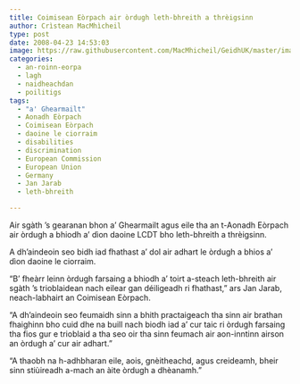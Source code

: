 ```yaml
---
title: Coimisean Eòrpach air òrdugh leth-bhreith a thrèigsinn
author: Crìstean MacMhìcheil
type: post
date: 2008-04-23 14:53:03
image: https://raw.githubusercontent.com/MacMhicheil/GeidhUK/master/images/2008-04-23-coimisean-eorpach-air-ordugh-leth-bhreith-a-threigsinn.jpg
categories:
  - an-roinn-eorpa
  - lagh
  - naidheachdan
  - poilitigs
tags:
  - "a' Ghearmailt"
  - Aonadh Eòrpach
  - Coimisean Eòrpach
  - daoine le ciorraim
  - disabilities
  - discrimination
  - European Commission
  - European Union
  - Germany
  - Jan Jarab
  - leth-bhreith

---
```

Air sgàth &#8217;s gearanan bhon a&#8217; Ghearmailt agus eile tha an t-Aonadh Eòrpach air òrdugh a bhiodh a&#8217; dìon daoine LCDT bho leth-bhreith a thrèigsinn.

<!--more-->

A dh&#8217;aindeoin seo bidh iad fhathast a&#8217; dol air adhart le òrdugh a bhios a&#8217; dìon daoine le ciorraim.

&#8220;B&#8217; fheàrr leinn òrdugh farsaing a bhiodh a&#8217; toirt a-steach leth-bhreith air sgàth &#8217;s trioblaidean nach eilear gan déiligeadh ri fhathast,&#8221; ars Jan Jarab, neach-labhairt an Coimisean Eòrpach.

&#8220;A dh&#8217;aindeoin seo feumaidh sinn a bhith practaigeach tha sinn air brathan fhaighinn bho cuid dhe na buill nach biodh iad a&#8217; cur taic ri òrdugh farsaing tha fios gur e trioblaid a tha seo oir tha sinn feumach air aon-inntinn airson an òrdugh a&#8217; cur air adhart.&#8221;

&#8220;A thaobh na h-adhbharan eile, aois, gnèitheachd, agus creideamh, bheir sinn stiùireadh a-mach an àite òrdugh a dhèanamh.&#8221;
